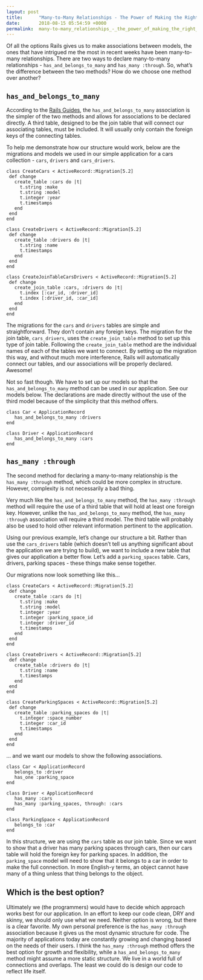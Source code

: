 ```yaml
---
layout: post
title:      "Many-to-Many Relationships - The Power of Making the Right Connections"
date:       2018-08-15 05:54:59 +0000
permalink:  many-to-many_relationships_-_the_power_of_making_the_right_connections
---
```



Of all the options Rails gives us to make associations between models, the ones that have intrigued me the most in recent weeks have been many-to-many relationships.  There are two ways to declare many-to-many relationships - `has_and_belongs_to_many` and `has_many :through`.  So, what’s the difference between the two methods?  How do we choose one method over another?

## `has_and_belongs_to_many`

According to the [Rails Guides](https://guides.rubyonrails.org/association_basics.html#choosing-between-has-many-through-and-has-and-belongs-to-many), the `has_and_belongs_to_many` association is the simpler of the two methods and allows for associations to be declared directly.  A third table, designed to be the join table that will connect our associating tables, must be included.  It will usually only contain the foreign keys of the connecting tables. 

To help me demonstrate how our structure would work, below are the migrations and models we used in our simple application for a cars collection - `cars`, `drivers` and  `cars_drivers`. 

```
class CreateCars < ActiveRecord::Migration[5.2]
 def change
   create_table :cars do |t|
     t.string :make
     t.string :model
     t.integer :year
     t.timestamps
   end
 end
end
```

```
class CreateDrivers < ActiveRecord::Migration[5.2]
 def change
   create_table :drivers do |t|
     t.string :name
     t.timestamps
   end
 end
end 
```

```
class CreateJoinTableCarsDrivers < ActiveRecord::Migration[5.2]
 def change
   create_join_table :cars, :drivers do |t|
     t.index [:car_id, :driver_id]
     t.index [:driver_id, :car_id]
   end
 end
end
```

The migrations for the `cars` and `drivers` tables are simple and straightforward.  They don’t contain any foreign keys.  The migration for the join table, `cars_drivers`, uses the `create_join_table` method to set up this type of join table.  Following the `create_join_table` method are the individual names of each of the tables we want to connect.  By setting up the migration this way, and without much more interference, Rails will automatically connect our tables, and our associations will be properly declared. Awesome! 


Not so fast though.  We have to set up our models so that the `has_and_belongs_to_many` method can be used in our application.  See our models below.  The declarations are made directly without the use of the third model because of the simplicity that this method offers. 

```
class Car < ApplicationRecord
   has_and_belongs_to_many :drivers
end
```

```
class Driver < ApplicationRecord
   has_and_belongs_to_many :cars
end
```

## `has_many :through`

The second method for declaring a many-to-many relationship is the `has_many :through` method, which could be more complex in structure.  However, complexity is not necessarily a bad thing.  

Very much like the `has_and_belongs_to_many` method, the `has_many :through` method will require the use of a third table that will hold at least one foreign key.  However, unlike the `has_and_belongs_to_many` method, the `has_many :through` association will require a third model.  The third table will probably also be used to hold other relevant information pertinent to the application. 

Using our previous example, let’s change our structure a bit.  Rather than use the `cars_drivers` table (which doesn’t tell us anything significant about the application we are trying to build), we want to include a new table that gives our application a better flow.  Let’s add a `parking_spaces` table.  Cars, drivers, parking spaces - these things make sense together. 

Our migrations now look something like this…

```
class CreateCars < ActiveRecord::Migration[5.2]
 def change
   create_table :cars do |t|
     t.string :make
     t.string :model
     t.integer :year
     t.integer :parking_space_id
     t.integer :driver_id
     t.timestamps
   end
 end
end
```

```
class CreateDrivers < ActiveRecord::Migration[5.2]
 def change
   create_table :drivers do |t|
     t.string :name
     t.timestamps
   end
 end
end
```

```
class CreateParkingSpaces < ActiveRecord::Migration[5.2]
 def change
   create_table :parking_spaces do |t|
     t.integer :space_number
     t.integer :car_id
     t.timestamps
   end
 end
end
```

… and we want our models to show the following associations.

```
class Car < ApplicationRecord
   belongs_to :driver
   has_one :parking_space
end
```

```
class Driver < ApplicationRecord
   has_many :cars
   has_many :parking_spaces, through: :cars
end
```

```
class ParkingSpace < ApplicationRecord
   belongs_to :car
end
```

In this structure, we are using the `cars` table as our join table.  Since we want to show that a driver has many parking spaces through cars, then our cars table will hold the foreign key for parking spaces.  In addition, the `parking_space` model will need to show that it belongs to a car in order to make the full connection.  In more English-y terms, an object cannot have many of a thing unless that thing belongs to the object. 

## Which is the best option?

Ultimately we (the programmers) would have to decide which approach works best for our application.  In an effort to keep our code clean, DRY and skinny, we should only use what we need.  Neither option is wrong, but there is a clear favorite.  My own personal preference is the `has_many :through` association because it gives us the most dynamic structure for code.  The majority of applications today are constantly growing and changing based on the needs of their users.  I think the `has_many :through` method offers the best option for growth and flexibility, while a `has_and_belongs_to_many` method might assume a more static structure.  We live in a world full of connections and overlaps.  The least we could do is design our code to reflect life itself.




